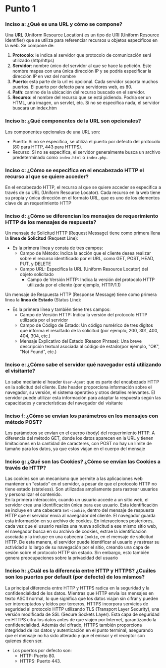 # Punto 1

### Inciso a: ¿Qué es una URL y cómo se compone?

Una **URL** (Uniform Resource Location) es un tipo de URI (Uniform Resource Identifier) que se utiliza para referenciar
recursos u objetos específicos en la web.
Se compone de:

1. **Protocolo**: le indica al servidor que protocolo de comunicación será utilizado (http/https)
2. **Servidor**: nombre único del servidor al que se hace la petición. Este nombre mapea con  una única dirección IP y se podría  especificar la dirección IP en vez del nombre
3. **Puerto**: esta parte de la url es opcional. Cada servidor soporta  muchos puertos. El puerto  por defecto para servidores web, es 80.
4. **Path**: camino de la ubicación del recurso buscado en el servidor.
5. **Recurso**: el nombre del recurso que se está pidiendo. Podría ser un HTML, una imagen, un servlet, etc. Si no se especifica nada, el servidor buscará un index.htm

### Inciso b: ¿Qué componentes de la URL son opcionales?

Los componentes opcionales de una URL son:
- Puerto: Si no se especifica, se utiliza el puerto por defecto del protocolo (80 para HTTP, 443 para HTTPS).
- Recurso: Si no se especifica, el servidor generalmente busca un archivo predeterminado como `index.html` o `index.php`.

### Inciso c: ¿Cómo se especifica en el encabezado HTTP el recurso al que se quiere acceder?

En el encabezado HTTP, el recurso al que se quiere acceder se especifica a través de su URL (Uniform Resource Locator). Cada recurso en la web tiene su propia y única dirección en el formato URL, que es uno de los elementos clave de un requerimiento HTTP

### Inciso d: ¿Cómo se diferencian los mensajes de requerimiento HTTP de los mensajes de respuesta?

Un mensaje de Solicitud HTTP (Request Message) tiene como primera líena la **línea de Solicitud** (Request Line): 
- Es la primera línea y consta de tres campos:
  - Campo de Método: Indica la acción que el cliente desea realizar sobre el recurso identificado por el URL, como GET, POST, HEAD, PUT, y DELETE 
  - Campo URL: Especifica la URL (Uniform Resource Locator) del objeto solicitado 
    - Campo de Versión HTTP: Indica la versión del protocolo HTTP utilizada por el cliente (por ejemplo, HTTP/1.1)
    
Un mensaje de Respuesta HTTP (Response Message) tiene como primera linea la **línea de Estado** (Status Line):
- Es la primera línea y también tiene tres campos:
  - Campo de Versión HTTP: Indica la versión del protocolo HTTP utilizada por el servidor 
  - Campo de Código de Estado: Un código numérico de tres dígitos que informa el resultado de la solicitud (por ejemplo, 200, 301, 400, 404, 304, etc.)
  - Mensaje Explicativo del Estado (Reason Phrase): Una breve descripción textual asociada al código de estado(por ejemplo, "OK", "Not Found", etc.)

### Inciso e: ¿Cómo sabe el servidor qué navegador está utilizando el visitante?

Lo sabe mediante el header `User-Agent` que es parte del encabezado HTTP en la solicitud del cliente. Este header proporciona información sobre el navegador, su versión, el sistema operativo y otros detalles relevantes. El servidor puede utilizar esta información para adaptar la respuesta según las capacidades y características del navegador del visitante

### Inciso f: ¿Cómo se envían los parámetros en los mensajes con método POST?

Los parámetros se envían en el cuerpo (body) del requerimiento HTTP. A diferencia del método GET, donde los datos aparecen en la URL y tienen limitaciones en la cantidad de caracteres, con POST no hay un límite de tamaño para los datos, ya que estos viajan en el cuerpo del mensaje

### Inciso g: ¿Qué son las Cookies? ¿Cómo se envían las Cookies a través de HTTP?

Las cookies son un mecanismo que permite a las aplicaciones web mantener un "estado" en el servidor, a pesar de que el protocolo HTTP no tiene estado (stateless). Son utilizadas ampliamente para rastrear usuarios y personalizar el contenido.  
En la primera interacción, cuando un usuario accede a un sitio web, el servidor crea una identificación única para ese usuario. Esta identificación se incluye en una cabecera `Set-cookie`, dentro del mensaje de respuesta HTTP que el servidor envía al navegador del cliente. El navegador guarda esta información en su archivo de cookies. En interacciones posteriores, cada vez que el usuario realiza una nueva solicitud a ese mismo sitio web, el navegador busca en su archivo de cookies, extrae la identificación asociada y la incluye en una cabecera `Cookie`, en el mensaje de solicitud HTTP. De esta manera, el servidor puede identificar al usuario y rastrear su actividad a lo largo de su navegación por el sitio, creando una capa de sesión sobre el protocolo HTTP sin estado. Sin embargo, esto también genera preocupaciones sobre la privacidad del usuario

### Inciso h: ¿Cuál es la diferencia entre HTTP y HTTPS? ¿Cuáles son los puertos por default (por defecto) de los mismos?

La principal diferencia entre HTTP y HTTPS radica en la seguridad y la confidencialidad de los datos. Mientras que HTTP envía los mensajes en texto ASCII normal, lo que significa que los datos viajan sin cifrar y pueden ser interceptados y leídos por terceros, HTTPS incorpora servicios de seguridad al protocolo HTTP utilizando TLS (Transport Layer Security), una versión modificada de SSL (Secure Sockets Layer). Esta capa de seguridad en HTTPS cifra los datos antes de que viajen por Internet, garantizando la confidencialidad. Además del cifrado, HTTPS también proporciona integridad de los datos y autenticación en el punto terminal, asegurando que el mensaje no ha sido alterado y que el emisor y el receptor son quienes dicen ser.  
- Los puertos por defecto son:  
  - HTTP: Puerto 80. 
  - HTTPS: Puerto 443.